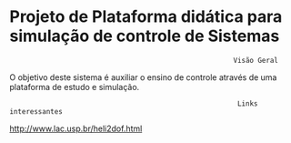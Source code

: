 # Projeto de Plataforma didática para simulação de controle de Sistemas 

                                                           Visão Geral

O objetivo deste sistema é auxiliar o ensino de controle através de uma plataforma de estudo e simulação.

                                                            Links interessantes
http://www.lac.usp.br/heli2dof.html
